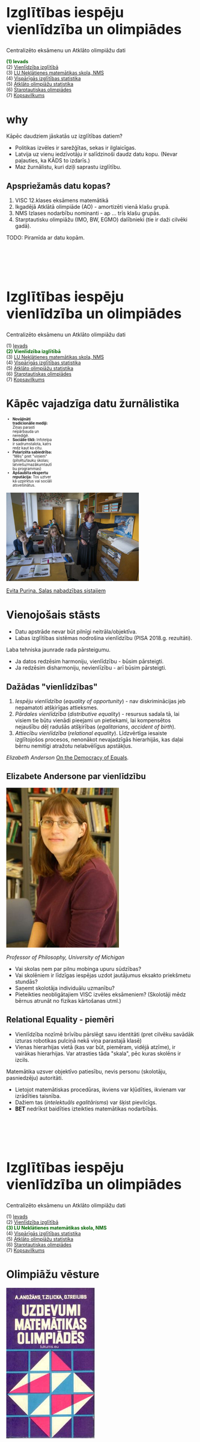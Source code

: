 # &nbsp;

<hgroup>

<h1 style="font-size:28pt">Izglītības iespēju vienlīdzība un olimpiādes</h1>

<blue>Centralizēto eksāmenu un Atklāto olimpiāžu dati</blue>

</hgroup><hgroup style="font-size:90%">

<span style="color:darkgreen">**(1) Ievads**</span>  
<span>(2) [Vienlīdzība izglītībā](#section-1)</span>  
<span>(3) [LU Neklātienes matemātikas skola, NMS](#section-2)</span>  
<span>(4) [Vispārīgās izglītības statistika](#section-3)</span>  
<span>(5) [Atklāto olimpiāžu statistika](#section-4)</span>  
<span>(6) [Starptautiskas olimpiādes](#section-5)</span>  
<span>(7) [Kopsavilkums](#section-6)</span>

</hgroup>




# <lo-why/> why

<div class="bigWhy">

Kāpēc daudziem jāskatās uz 
izglītības datiem?

</div>

<div class="smallWhy">

* Politikas izvēles ir sarežģītas, sekas ir ilglaicīgas.
* Latvija uz vienu iedzīvotāju ir salīdzinoši daudz
datu kopu. (Nevar paļauties, ka KĀDS to izdarīs.)
* Maz žurnālistu, kuri dziļi saprastu izglītību.

</div>


 
## <lo-summary/> Apspriežamās datu kopas?

<hgroup>

1. VISC 12.klases eksāmens matemātikā
2. Ikgadējā Atklātā olimpiāde (AO) - amortizēti 
vienā klašu grupā. 
3. NMS Izlases nodarbību nominanti - ap ... 
trīs klašu grupās. 
4. Starptautisku olimpiāžu (IMO, BW, EGMO) dalībnieki 
(tie ir daži cilvēki gadā).

</hgroup>
<hgroup>

TODO: Piramīda ar datu kopām.

</hgroup>






# &nbsp;

<hgroup>

<h1 style="font-size:28pt">Izglītības iespēju vienlīdzība un olimpiādes</h1>

<blue>Centralizēto eksāmenu un Atklāto olimpiāžu dati</blue>

</hgroup><hgroup style="font-size:90%">

<span>(1) [Ievads](#section)</span>  
<span style="color:darkgreen">**(2) Vienlīdzība izglītībā**</span>  
<span>(3) [LU Neklātienes matemātikas skola, NMS](#section-2)</span>  
<span>(4) [Vispārīgās izglītības statistika](#section-3)</span>  
<span>(5) [Atklāto olimpiāžu statistika](#section-4)</span>  
<span>(6) [Starptautiskas olimpiādes](#section-5)</span>  
<span>(7) [Kopsavilkums](#section-6)</span>

</hgroup>



# <lo-summary/> Kāpēc vajadzīga datu žurnālistika

<hgroup style="width:25%;font-size:70%;">

* **Novājināti tradicionālie mediji:** Ziņas parasti
nepārbauda un nerediģē.
* **Sociālie tīkli:** Infotelpa ir sadrumstalota, katrs redz kaut ko citu.
* **Polarizēta sabiedrība:** "Mēs" pret "viņiem" (pilsētu/lauku skolas; 
latviešu/mazākumtautību programmas)
* **Apšaubīta ekspertu reputācija:** Tos uztver kā uzpirktus
vai sociāli atsvešinātus. 

</hgroup>

<hgroup style="width:70%;">

![Salas 9 klase](salas-9-klase.jpg)

[Evita Puriņa. Salas nabadzības sistajiem](https://rebaltica.lv/2015/09/salas-nabadzibas-sistajiem/)


</hgroup>




# <lo-summary/> Vienojošais stāsts

* Datu apstrāde nevar būt pilnīgi neitrāla/objektīva. 
* Labas izglītības sistēmas nodrošina vienlīdzību (PISA 2018.g. rezultāti). 

<blue>Laba tehniska jaunrade rada pārsteigumu.</blue>

* Ja datos redzēsim harmoniju, vienlīdzību - būsim pārsteigti. 
* Ja redzēsim disharmoniju, nevienlīzību - arī būsim pārsteigti.



## <lo-summary/> Dažādas "vienlīdzības"

1. <blue>*Iespēju vienlīdzība*</blue> (*equality of opportunity*) - 
nav diskriminācijas jeb nepamatoti atšķirīgas attieksmes.
2. <blue>*Pārdales vienlīdzība*</blue> (*distributive equality*) - 
resursus sadala tā, lai visiem tie būtu vienādi pieejami un pietiekami, lai 
kompensētos nejaušību dēļ radušās atšķirības (*egalitarians*, *accident of birth*). 
3. <blue>*Attiecību vienlīdzība*</blue> (*relational equality*).
Līdzvērtīga iesaiste izglītojošos procesos, 
nenonākot nevajadzīgās hierarhijās, kas daļai bērnu 
nemitīgi atražotu nelabvēlīgus apstākļus.

*Elizabeth Anderson* [On the Democracy of Equals](https://oxfordpoliticalreview.com/2019/07/25/on-the-democracy-of-equals-an-interview-with-prof-elizabeth-anderson/).




## <lo-summary/> Elizabete Andersone par vienlīdzību

<hgroup>

![Elizabeth Anderson](elizabeth-anderson.jpg)

*Professor of Philosophy, University of Michigan*

</hgroup>
<hgroup>

* Vai skolas ņem par pilnu mobinga upuru sūdzības?
* Vai skolēniem ir līdzīgas iespējas uzdot jautājumus eksakto priekšmetu stundās? 
* Saņemt skolotāja individuālu uzmanību? 
* Pieteikties neobligātajiem VISC izvēles eksāmeniem? (Skolotāji mēdz 
bērnus atrunāt no fizikas kārtošanas utml.)

</hgroup>






## <lo-summary/> Relational Equality - piemēri

* Vienlīdzība nozīmē brīvību pārslēgt savu identitāti (pret cilvēku savādāk 
izturas robotikas pulciņā nekā viņa parastajā klasē)
* Vienas hierarhijas vietā (kas var būt, piemēram, vidējā atzīme), ir vairākas
hierarhijas. Var atrasties tāda "skala", pēc kuras skolēns ir izcils.

Matemātika uzsver objektīvo patiesību, nevis personu (skolotāju, pasniedzēju) autoritāti.

* Lietojot matemātiskas procedūras, ikviens var kļūdīties, ikvienam var izrādīties taisnība.
* Dažiem tas (*intelektuāls egalitārisms*) var šķist pievilcīgs.
* <blue>**BET**</blue> nedrīkst baidīties izteikties matemātikas nodarbībās.




# &nbsp;

<hgroup>

<h1 style="font-size:28pt">Izglītības iespēju vienlīdzība un olimpiādes</h1>

<blue>Centralizēto eksāmenu un Atklāto olimpiāžu dati</blue>

</hgroup><hgroup style="font-size:90%">

<span>(1) [Ievads](#section)</span>  
<span>(2) [Vienlīdzība izglītībā](#section-1)</span>  
<span style="color:darkgreen">**(3) LU Neklātienes matemātikas skola, NMS**</span>  
<span>(4) [Vispārīgās izglītības statistika](#section-3)</span>  
<span>(5) [Atklāto olimpiāžu statistika](#section-4)</span>  
<span>(6) [Starptautiskas olimpiādes](#section-5)</span>  
<span>(7) [Kopsavilkums](#section-6)</span>

</hgroup>



# <lo-summary/> Olimpiāžu vēsture

<hgroup>

![Matemātikas olimpiādes. Ziļicka](matematikas-olimpiades-zilicka.jpg)

</hgroup>
<hgroup>

* Valsts olimpiādes Latvijā - kopš 1950./1951. mācību gada.
* Sākotnēji 8.-11.klases.
* Stils līdzīgs grūtiem iestājeksāmenu uzdevumiem. 
* Izplatīti arī trigonometrijas vienādojumi, stereometrija, 
konstrukcijas ar cirkuli un lineālu, ģeometriski pierādījumi.


</hgroup>



## <lo-summary/> Olimpiāžu tendences

<hgroup style="font-size:70%">

**Modernā elementārā matemātika:**

* Kopš 1974.g. - LU FMF studenti sāk rīkot atklāto olimpiādi. 
* Parādās algoritmiski uzdevumi (spēles, procedūras ar monētu svēršanu), 
kombinatorika (uzdevumi par draudzēšanos, rokasspiedieniem, 
avioreisiem), skaitļu teorija.

**Komandu olimpiādes:**

* Kopš 1990.gada - Baltijas Ceļš (pēc Lietuvas komandu olimpiādes parauga).

</hgroup>
<hgroup style="font-size:70%">

**Ģeometrijas izmaiņas:**

* Ap 2003.gadu - ģeometrija vairs nav atsevišķs priekšmets
* Birokrātisks iemesls - lai pārceltu uz nākamo klasi, 
nedrīkstēja būt 2 nesekmīgas atzīmes.
* Atteikšanās no līdzšinējās ģeometrijas mācīšanas tradīcijas.
* Ģeometrija pārstāj būt formālās loģikas mācīšanas galvenais instruments.

**Starpdisciplinaritāte:**

* Daži jauni formāti. [KSIM Cēsis](http://ksim.cvg.edu.lv/Arh%C4%ABvs/) - 
3 cilvēku komanda, kas risina uzdevumus, kuros mēdz būt 
datu apstrāde, meklēšana vai piemēru konstruēšana. Drīkst
lietot tradicionālās programmēšanas valodas, MS Excel un citas
vides.

</hgroup>






## <lo-summary/> NMS vēsture

3 vadītāji: Agnis Andžāns, Dace Bonka, Maruta Avotiņa. 

* **Ikdienas darbs:** Sacensības dažādos formātos, 
iesūtīto neklātienes konkursu darbu labošana, skolotāju tālākizglītība, vasaras nometnes.
* **Lieli ikgadēji pasākumi:** Valsts un atklātās olimpiādes; uzdevumu 
komplektu stādīšana (Sagatavošanās, novadu, valsts, atklātajām olimpiādēm; dažādām 
papildsacensībām). 
* **Izlases gatavošana:** Sestdienu nodarbības ar aptuveni 100 valsts līmeņa olimpiāžu 
uzvarētājiem (9.-12.kl.). 
* **Starptautiskās olimpiādes:** Baltijas ceļš (5 dalībnieki komandu olimpiādē), 
IMO (6 dalībnieki starptautiskajā olimpiādē), EGMO (4 meitenes Eiropas Meiteņu olimpiādē). 


## <lo-summary/> Daži NMS alumni 

* Ingrīda Kreicberga (redaktore *Zvaigznes ABC*)
* Mārīte Seile (*Iespējamā misija*, arī Izglītības ministre)
* Kristīne Lomanovska (SEB apdrošināšana; Aktuārmatemātika)
* Līga Ramāna (Asoc.prof. RTU Ķīmijas fakultāte)
* Dace Kūma / Dace Bonka: (LiepU, DIF, studiju virziena vadītāja)
* Sandra Krauze (Valmieras Valsts ģimnāzija)
* Agnese Zalcmane (IT konsultante; astronomijas popularizēšana)
* Lauma Pretkalniņa (Datorlingvistika, tekstu korpusi)
* Laura Freija (International School of Latvia)
* Laila Zinberga (Siguldas Valsts ģimnāzija)



# <lo-summary/> AMO sniegtās emocijas

<hgroup>

<blockquote class="twitter-tweet"><p lang="lv" dir="ltr">Skolēnu pūlis ieņem <a href="https://twitter.com/universitatelv?ref_src=twsrc%5Etfw">@universitatelv</a> ēku Aspazijas ielā 5 - šī nav revolūcija, bet <a href="https://twitter.com/LU_NMS?ref_src=twsrc%5Etfw">@LU_NMS</a> Atklātā matemātikas olimpiāde! <a href="https://t.co/lOb7gzdlom">pic.twitter.com/lOb7gzdlom</a></p>&mdash; Vjačeslavs Kaščejevs (@SlavaVK) <a href="https://twitter.com/SlavaVK/status/856042801225760770?ref_src=twsrc%5Etfw">April 23, 2017</a></blockquote> <script async src="https://platform.twitter.com/widgets.js" charset="utf-8"></script>

</hgroup>
<hgroup style="font-size:70%">

[J.Škuškovniks](https://www.facebook.com/kompetences/videos/733795867074638/) salīdzina atklāto olimpiādi 
ar dziesmusvētkiem. 
Ņemot vērā gatavošanos olimpiādei visas Latvijas skolās, autobusus, kas agrā rītā dalībniekus atved uz Rīgu (tagad 
arī Liepāju, Daugavpili), dalībnieku tūkstošus... Neparasts mērogs šīm sacensībām. 

Salīdzinājums ar Igaunijas [Sügisene lahtine võistlus](http://www.math.olympiaadid.ut.ee/html/index.php?id=2019_20) - 
rudens atvērtās sacensības (91+57 dalībnieki).

</hgroup>


# <lo-summary/> Talantu filtra modelis

<hgroup>

![Agnis Andžāns](agnis-andzans.jpg)

*Agnis Andžāns*

</hgroup>
<hgroup>

(A) *Olimpiādes ir kā plašs tīkls, kam vajadzētu atklāt un izaudzināt
mūsu tautas talantus. Skaitliski nelielas
tautas nevar atļauties pazaudēt nevienu apdāvinātu cilvēku.*

(Darbs ar "īpaši apdāvinātajiem skolēniem"...)

</hgroup>



## <lo-summary/> Radošuma modelis

<hgroup>

![Jānis Krūmiņš](janis-krumins.png)

*Jānis Krūmiņš*

</hgroup>
<hgroup>

(B) *"Nevis tikai klausīties ierakstu, 
bet arī pašiem iedziedāt".*

(Olimpiādes ir sava veida tehniskā jaunrade. 
Par radošumu bieži vienpusīgi dēvē vien 
skolēnu māksliniecisko pašdarbību.)

</hgroup>

## <lo-summary/> Daži citi modeļi

<hgroup>

<blockquote class="twitter-tweet"><p lang="lv" dir="ltr">Monta Ozoliņa bija starp skolniekiem, ko gatavoju Starptautiskajai matemātikas olimpiādei. 2008.g. Latvijas komanda. Tagad Forbes &quot;30 under 30&quot; saraksts finansēs. <a href="https://t.co/TUmjAG3ztg">https://t.co/TUmjAG3ztg</a></p>&mdash; Andris Ambainis (@AAmbainis) <a href="https://twitter.com/AAmbainis/status/1204501681473540096?ref_src=twsrc%5Etfw">December 10, 2019</a></blockquote> <script async src="https://platform.twitter.com/widgets.js" charset="utf-8"></script>

</hgroup>
<hgroup>

(C) Olimpiādes kā sociāls lifts, ļauj talantīgiem jauniešiem izkļūt
no trūkuma un beztiesības.    
(D) Olimpiādes skolu ranžēšanai.
(E) Olimpiādes kā zinātnes popularizēšanas rīks.   
(F) Olimpiādes kritiskās domāšanas attīstībai; vērtību audzināšanai.


</hgroup>


## <lo-summary/> Modelis nosaka prioritātes

<hgroup style="font-size:70%">

Daudzveidība veicina dialogu olimpiāžu organizatoru vidū **BET** 
ierobežotos resursus labāk izmantot mērķtiecīgi.

1. Vai olimpiādēs iesaistāmi nedaudzi visspējīgākie?   
...vai 10-20% no visiem?  
...vai iespējami daudzi skolēni?
2. Vai olimpiādēm piemēroti hierarhiski filtri?   
...vai liela formātu daudzveidība?
3. Vai uzdevumiem jāatalgo dalībnieku radošums?  
...vai kvalificēta sagatavotība?
4. Vai uzmanības centrā ir individuālas vai komandu olimpiādes? 
(Sk. [Lietuvos komandinė mokinių matematikos olimpiada](http://mif.vu.lt/matematikos-olimpiados/lkmmo/).)

</hgroup>

<hgroup>

Kuras ir galvenās <blue>*iesaistītās personas*</blue> (*stakeholders*)?   
(A) Skolēni?  
(B) Vecāki?  
(C) Matemātikas skolotāji?  
(D) Direktori?  
(E) Pašvaldības?  
(F) IZM Ministrija?  
(G) Augstskolas?   
(H) Finansu/zinātnes/IT institūcijas.

</hgroup>


# &nbsp;

<hgroup>

<h1 style="font-size:28pt">Izglītības iespēju vienlīdzība un olimpiādes</h1>

<blue>Centralizēto eksāmenu un Atklāto olimpiāžu dati</blue>

</hgroup><hgroup style="font-size:90%">

<span>(1) [Ievads](#section)</span>  
<span>(2) [Vienlīdzība izglītībā](#section-1)</span>  
<span>(3) [LU Neklātienes matemātikas skola, NMS](#section-2)</span>  
<span style="color:darkgreen">**(4) Vispārīgās izglītības statistika**</span>  
<span>(5) [Atklāto olimpiāžu statistika](#section-4)</span>  
<span>(6) [Starptautiskas olimpiādes](#section-5)</span>  
<span>(7) [Kopsavilkums](#section-6)</span>

</hgroup>







# <lo-summary/> Dabaszinātņu eksāmenu aktivitāte

TODO: Grafiks ar dalību skolu vai reģionu dalību fizikā, ķīmijā, bioloģijā 
(kas visi ir izvēļu eksāmeni), attiecībā pret matemātiku (obligāto eksāmenu).


## <lo-summary/> 12KL matemātikas eksāmenu rezultāti

TODO: VISC matemātikas testu rezultāti pa reģioniem
Kartes un top-skolas.

## <lo-summary/> 9KL un 12KL matemātika ar 3 gadu nobīdi

<hgroup style="font-size:80%">

* Visas vidusskolas un ģimnāzijas kārtoja 9KL un 12KL obligāto matemātiku. 
* Vienādojam skalas, salīdzinām <blue>*Z vērtējumus*</blue> (*Z scores*):
$$z=\frac{x-\mu}{\sigma},$$
$x$ - eksāmena vidējais rezultāts skolā;   
$\mu$ - skolu vidējo rezultātu aritmētiskais vidējais;  
$\sigma$ - skolu vidējo rezultātu standartnovirze. 
* Mērķis - saprast, kas (relatīvi) mainās vidusskolas klasēs.

</hgroup>
<hgroup>

* Latvijā ir $28$ Valsts ģimnāzijas, tur mācās ap 10% no vidusskolēniem.
* [4 Valsts ģimnāzijas varētu zaudēt savu statusu](https://www.lsm.lv/raksts/zinas/latvija/cetras-valsts-gimnazijas-neizpildito-kriteriju-del-varetu-zaudet-savu-statusu.a309600/) -  Gulbenes, Jūrmalas, Viļakas un Krāslavas.

</hgroup>
 
## <lo-summary/> 9KL un 12KL matemātika - Korelācija

Korelācijas 





# &nbsp;

<hgroup>

<h1 style="font-size:28pt">Izglītības iespēju vienlīdzība un olimpiādes</h1>

<blue>Centralizēto eksāmenu un Atklāto olimpiāžu dati</blue>

</hgroup><hgroup style="font-size:90%">

<span>(1) [Ievads](#section)</span>  
<span>(2) [Vienlīdzība izglītībā](#section-1)</span>  
<span>(3) [LU Neklātienes matemātikas skola, NMS](#section-2)</span>  
<span>(4) [Vispārīgās izglītības statistika](#section-3)</span>  
<span style="color:darkgreen">**(5) Atklāto olimpiāžu statistika**</span>  
<span>(6) [Starptautiskas olimpiādes](#section-5)</span>  
<span>(7) [Kopsavilkums](#section-6)</span>

</hgroup>



# <lo-summary/> AO dalībnieku skaits

<div style="font-size:90%">

<table class="table table-striped" style="width: auto !important; margin-left: auto; margin-right: auto;">
<thead>
<tr>
<th style="text-align:left;">
</th>
<th style="text-align:left;">
males
</th>
<th style="text-align:left;">
females
</th>
<th style="text-align:right;">
total
</th>
<th style="text-align:right;">
schoolAge
</th>
<th style="text-align:left;">
activity
</th>
</tr>
</thead>
<tbody>
<tr>
<td style="text-align:left;color: white !important;background-color: #800000 !important;">
2011
</td>
<td style="text-align:left;color: white !important;background-color: #800000 !important;">
1911 (51.45%)
</td>
<td style="text-align:left;color: white !important;background-color: #800000 !important;">
1803 (48.55%)
</td>
<td style="text-align:right;color: white !important;background-color: #800000 !important;">
3714
</td>
<td style="text-align:right;color: white !important;background-color: #800000 !important;">
160255
</td>
<td style="text-align:left;color: white !important;background-color: #800000 !important;">
2.32%
</td>
</tr>
<tr>
<td style="text-align:left;color: white !important;background-color: #800000 !important;">
2012
</td>
<td style="text-align:left;color: white !important;background-color: #800000 !important;">
1463 (50.14%)
</td>
<td style="text-align:left;color: white !important;background-color: #800000 !important;">
1455 (49.86%)
</td>
<td style="text-align:right;color: white !important;background-color: #800000 !important;">
2918
</td>
<td style="text-align:right;color: white !important;background-color: #800000 !important;">
153059
</td>
<td style="text-align:left;color: white !important;background-color: #800000 !important;">
1.91%
</td>
</tr>
<tr>
<td style="text-align:left;color: white !important;background-color: #800000 !important;">
2013
</td>
<td style="text-align:left;color: white !important;background-color: #800000 !important;">
1407 (48.70%)
</td>
<td style="text-align:left;color: white !important;background-color: #800000 !important;">
1482 (51.30%)
</td>
<td style="text-align:right;color: white !important;background-color: #800000 !important;">
2889
</td>
<td style="text-align:right;color: white !important;background-color: #800000 !important;">
149499
</td>
<td style="text-align:left;color: white !important;background-color: #800000 !important;">
1.93%
</td>
</tr>
<tr>
<td style="text-align:left;color: white !important;background-color: #800000 !important;">
2014
</td>
<td style="text-align:left;color: white !important;background-color: #800000 !important;">
1332 (49.72%)
</td>
<td style="text-align:left;color: white !important;background-color: #800000 !important;">
1347 (50.28%)
</td>
<td style="text-align:right;color: white !important;background-color: #800000 !important;">
2679
</td>
<td style="text-align:right;color: white !important;background-color: #800000 !important;">
147835
</td>
<td style="text-align:left;color: white !important;background-color: #800000 !important;">
1.81%
</td>
</tr>
<tr>
<td style="text-align:left;color: white !important;background-color: #800000 !important;">
2015
</td>
<td style="text-align:left;color: white !important;background-color: #800000 !important;">
1563 (49.40%)
</td>
<td style="text-align:left;color: white !important;background-color: #800000 !important;">
1601 (50.60%)
</td>
<td style="text-align:right;color: white !important;background-color: #800000 !important;">
3164
</td>
<td style="text-align:right;color: white !important;background-color: #800000 !important;">
148553
</td>
<td style="text-align:left;color: white !important;background-color: #800000 !important;">
2.13%
</td>
</tr>
<tr>
<td style="text-align:left;color: white !important;background-color: #800000 !important;">
2016
</td>
<td style="text-align:left;color: white !important;background-color: #800000 !important;">
1718 (48.96%)
</td>
<td style="text-align:left;color: white !important;background-color: #800000 !important;">
1791 (51.04%)
</td>
<td style="text-align:right;color: white !important;background-color: #800000 !important;">
3509
</td>
<td style="text-align:right;color: white !important;background-color: #800000 !important;">
150619
</td>
<td style="text-align:left;color: white !important;background-color: #800000 !important;">
2.33%
</td>
</tr>
<tr>
<td style="text-align:left;color: white !important;background-color: #800000 !important;">
2017
</td>
<td style="text-align:left;color: white !important;background-color: #800000 !important;">
1733 (48.86%)
</td>
<td style="text-align:left;color: white !important;background-color: #800000 !important;">
1814 (51.14%)
</td>
<td style="text-align:right;color: white !important;background-color: #800000 !important;">
3547
</td>
<td style="text-align:right;color: white !important;background-color: #800000 !important;">
152182
</td>
<td style="text-align:left;color: white !important;background-color: #800000 !important;">
2.33%
</td>
</tr>
<tr>
<td style="text-align:left;color: white !important;background-color: #800000 !important;">
2018
</td>
<td style="text-align:left;color: white !important;background-color: #800000 !important;">
1602 (50.79%)
</td>
<td style="text-align:left;color: white !important;background-color: #800000 !important;">
1552 (49.21%)
</td>
<td style="text-align:right;color: white !important;background-color: #800000 !important;">
3154
</td>
<td style="text-align:right;color: white !important;background-color: #800000 !important;">
153087
</td>
<td style="text-align:left;color: white !important;background-color: #800000 !important;">
2.06%
</td>
</tr>
<tr>
<td style="text-align:left;color: white !important;background-color: #800000 !important;">
2019
</td>
<td style="text-align:left;color: white !important;background-color: #800000 !important;">
1620 (50.05%)
</td>
<td style="text-align:left;color: white !important;background-color: #800000 !important;">
1617 (49.95%)
</td>
<td style="text-align:right;color: white !important;background-color: #800000 !important;">
3237
</td>
<td style="text-align:right;color: white !important;background-color: #800000 !important;">
153365
</td>
<td style="text-align:left;color: white !important;background-color: #800000 !important;">
2.11%
</td>
</tr>
</tbody>
</table>

<div>



## <lo-summary/> AO dalībnieku skaits

![Barchart](barchart1.png)




## <lo-summary/> Aktivitāte pa klasēm 


![Barchart](barchart2.png)


## <lo-summary/> Skolas urbanizācijas tips

Demo: Sk. attēlus, kas parāda aktivitātes izmaiņu.

## <lo-summary/> Kurā brīdī iestājas pagurums?

Z-indeksi bērnu rezultātiem atkarībā no klases un reģiona.

## <lo-summary/> Aktivitāte pa reģioniem

![SVG bilde](ao_participation_2019.svg)



# &nbsp;

<hgroup>

<h1 style="font-size:28pt">Izglītības iespēju vienlīdzība un olimpiādes</h1>

<blue>Centralizēto eksāmenu un Atklāto olimpiāžu dati</blue>

</hgroup><hgroup style="font-size:90%">

<span>(1) [Ievads](#section)</span>  
<span>(2) [Vienlīdzība izglītībā](#section-1)</span>  
<span>(3) [LU Neklātienes matemātikas skola, NMS](#section-2)</span>  
<span>(4) [Vispārīgās izglītības statistika](#section-3)</span>  
<span>(5) [Atklāto olimpiāžu statistika](#section-4)</span>  
<span style="color:darkgreen">**(6) Starptautiskas olimpiādes**</span>  
<span>(7) [Kopsavilkums](#section-6)</span>

</hgroup>



# <lo-summary/> Latvijas dalība IMO

![Total points IMO](total-points-imo.png)

## <lo-summary/> Dalībnieku kopskaits, cik no RV1Ģ?

* $27 \cdot 6 = 162$ dalībnieki (t.sk. ar atkārtojumiem)
* No tiem $99$ unikāli dalībnieki (vidēji $1.64$ reizes katram). 
* Tai skaitā Latvijas izlasēs bijušas $25$ meitenes, no kurām $17$ unikālas. 
* Vidēji 60% no dalībniekiem (2-5 katru gadu) ir no Rīgas Valsts 1.ģimnāzijas.


# <lo-summary/> Meiteņu olimpiādes Ķīnā

* No 2002.g. CGMO (China Girls Mathematical Olympiad)
中国女子数学奥林匹克 (*Zhōngguó nǚzǐ shùxué àolínpǐkè*). 
* Divas dienas rēķina - katrā dienā 4 uzdevumi. 
* Faktiski starptautiska olimpiāde - piedalās Ķīnas
administratīvie reģioni un arī komandas no
Singapūras, Filipīnām, Krievijas, u.c.
* Uzdevumi bieži prasa gan radošumu, gan 
izkoptas tehniskās prasmes (ne visi, kas gatavojušies
IMO, var uzreiz šo sākt risināt).


## <lo-summary/> EGMO olimpiāžu lietderība?

<hgroup style="font-size:90%">

<blue>**PRET:**</blue> 

* Nav attaisnojami, ja daļai bērnu pēc 
formālas pazīmes liedz iespēju kaut kur piedalīties.  
* Sieviešu šaha titulu 
apšaubāmais mantojums: 
[Should Women’s Chess Titles Be Eliminated?](https://new.uschess.org/news/should-womens-chess-titles-be-eliminated/)


</hgroup>
<hgroup style="font-size:90%">

<blue>**PAR:**</blue> 

* Veicina meiteņu interesi par 
sacensību matemātiku. 
* Meitenes un puiši socializējas atšķirīgi, 
apmeklē nodarbības ar draudzenēm/draugiem. 
Meiteņu sacensības pašu gatavošanos 
padara emocionāli pieņemamāku.

Matemātika pieradina pat šādas lietas pamatot, izmantojot
minimālus pieņēmumus (par to, kam sarunbiedrs tic).


# <lo-summary/> Kur studē IMO/EGMO dalībnieki?

* Massachusetts Institute of Technology, MIT (USA)
* University of Twente (Netherlands)
* RTU, Arhitektūras fakultāte
* Stockholm School of Economics

Kopīgas iezīmes šīm skolām:

* Starpdisciplinaritāte. 
* Starptautiska vide; studenti/pasniedzēji no dažādām vietām.
* Atzīti augstskolu diplomi, kvalitātes garantijas.
  



# &nbsp;

<hgroup>

<h1 style="font-size:28pt">Izglītības iespēju vienlīdzība un olimpiādes</h1>

<blue>Centralizēto eksāmenu un Atklāto olimpiāžu dati</blue>

</hgroup><hgroup style="font-size:90%">

<span>(1) [Ievads](#section)</span>  
<span>(2) [Vienlīdzība izglītībā](#section-1)</span>  
<span>(3) [LU Neklātienes matemātikas skola, NMS](#section-2)</span>  
<span>(4) [Vispārīgās izglītības statistika](#section-3)</span>  
<span>(5) [Atklāto olimpiāžu statistika](#section-4)</span>  
<span>(6) [Starptautiskas olimpiādes](#section-5)</span>  
<span style="color:darkgreen">**(7) Kopsavilkums**</span>

</hgroup>



# <lo-summary/> Olimpiādes - vai sociāls lifts?

* Kā olimpiādēm raksturīgo matemātisko izglītību 
padarīt ilgtspējīgu. Neesot pārmērīgi atkarīgiem 
no ikbrīža konjunktūras vai pārejošiem projektiem.
* Politiskas prasības izglītības satura veidotājiem, 
pašvaldībām, likumdevējam? 
* Vēl kādi dzīvotspējīgi formāti: 
    - ZPD? 
    - Ķengurs? 
	- MOOC (neklātienes/tiešsaistes kursi)? 
	- Augstākā līmeņa matemātika vidusskolās?



# <lo-summary/> Norādes: Izglītības statistika

* [NMS: Atklātās matemātikas olimpiādes (AMO) rezultāti](http://nms.lu.lv/olimpiades/atklata/m-g/)
* [VISC: Centralizēto eksāmenu statistika](https://visc.gov.lv/vispizglitiba/eksameni/statistika/2019/)
* [Dati no VIIS (Vispārizglītojošo skolu kontaktinformācija)](https://izm.gov.lv/lv/publikacijas-un-statistika/statistika-par-izglitibu/dati-no-viis/2018-2019-m-g)
* [Iedzīvotāju statistika](http://data1.csb.gov.lv/pxweb/lv/iedz/iedz__iedzrakst/IRG040.px/)

## <lo-summary/> Norādes: Publicistika

* [E.Puriņa. Salas nabadzības sistajiem](https://rebaltica.lv/2015/09/salas-nabadzibas-sistajiem/)
* [N.Heller. The Philosopher Redefining Equality](https://www.newyorker.com/magazine/2019/01/07/the-philosopher-redefining-equality) - par Elizabeth Anderson
* [14 talantīgu skolotāju stāsti (ar Juri Škuškovniku)](https://www.facebook.com/kompetences/videos/733795867074638/) 


## <lo-summary/> Norādes: Olimpiāžu resursi

* [NMS mājaslapa (uzdevumu arhīvs)](http://nms.lu.lv/uzdevumu-arhivs/latvijas-olimpiades/)
* [Olimpiāžu video risinājumi](https://www.youtube.com/user/kalvisapsitis1/videos) 
* [IMO mājaslapa (uzdevumi)](http://imo-official.org/problems.aspx)
* [EGMO mājaslapa](https://www.egmo.org/)
* [CGMO pārskats (2016.g.)](http://education.cqnews.net/html/node_403049.htm) 
* [AoPS Online: ArtOfProblemSolving (Contests)](https://artofproblemsolving.com/community/c13_contests)


